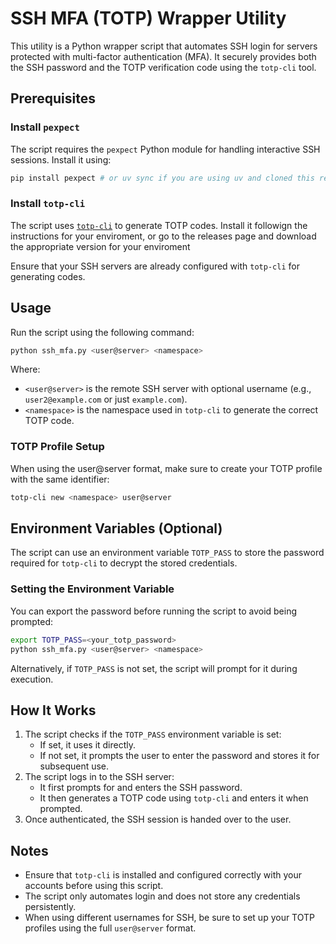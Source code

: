 # SSH MFA (TOTP) Wrapper Utility

This utility is a Python wrapper script that automates SSH login for servers protected with multi-factor authentication (MFA). It securely provides both the SSH password and the TOTP verification code using the `totp-cli` tool.

## Prerequisites

### Install `pexpect`
The script requires the `pexpect` Python module for handling interactive SSH sessions. Install it using:

```sh
pip install pexpect # or uv sync if you are using uv and cloned this repo
```

### Install `totp-cli`
The script uses [`totp-cli`](https://github.com/yitsushi/totp-cli) to generate TOTP codes. Install it followign the instructions for your enviroment, or go to the releases page and download the appropriate version for your enviroment

Ensure that your SSH servers are already configured with `totp-cli` for generating codes.

## Usage
Run the script using the following command:
```sh
python ssh_mfa.py <user@server> <namespace>
```
Where:
- `<user@server>` is the remote SSH server with optional username (e.g., `user2@example.com` or just `example.com`).
- `<namespace>` is the namespace used in `totp-cli` to generate the correct TOTP code.

### TOTP Profile Setup
When using the user@server format, make sure to create your TOTP profile with the same identifier:
```sh
totp-cli new <namespace> user@server
```

## Environment Variables (Optional)
The script can use an environment variable `TOTP_PASS` to store the password required for `totp-cli` to decrypt the stored credentials.

### Setting the Environment Variable
You can export the password before running the script to avoid being prompted:
```sh
export TOTP_PASS=<your_totp_password>
python ssh_mfa.py <user@server> <namespace>
```
Alternatively, if `TOTP_PASS` is not set, the script will prompt for it during execution.

## How It Works
1. The script checks if the `TOTP_PASS` environment variable is set:
   - If set, it uses it directly.
   - If not set, it prompts the user to enter the password and stores it for subsequent use.
2. The script logs in to the SSH server:
   - It first prompts for and enters the SSH password.
   - It then generates a TOTP code using `totp-cli` and enters it when prompted.
3. Once authenticated, the SSH session is handed over to the user.

## Notes
- Ensure that `totp-cli` is installed and configured correctly with your accounts before using this script.
- The script only automates login and does not store any credentials persistently.
- When using different usernames for SSH, be sure to set up your TOTP profiles using the full `user@server` format.
